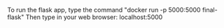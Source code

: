 To run the flask app, type the command "docker run -p 5000:5000 final-flask"
Then type in your web browser: localhost:5000